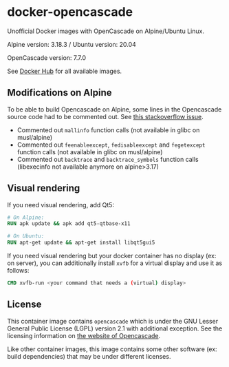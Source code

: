 # docker-opencascade
Unofficial Docker images with OpenCascade on Alpine/Ubuntu Linux. 

Alpine version: 3.18.3 / Ubuntu version: 20.04

OpenCascade version: 7.7.0

See [Docker Hub](https://hub.docker.com/repository/docker/johannesvhs/opencascade) for all available images.

## Modifications on Alpine
To be able to build Opencascade on Alpine, some lines in the Opencascade source code had to be
commented out. See [this stackoverflow issue](https://stackoverflow.com/questions/58554433/opencascade-compilation-failure-on-alpine-linux-with-musl-libc-mallinfo-has-in). 
- Commented out `mallinfo` function calls (not available in glibc on musl/alpine)
- Commented out `feenableexcept`, `fedisableexcept` and `fegetexcept` function calls (not available in glibc on musl/alpine)
- Commented out `backtrace` and `backtrace_symbols` function calls (libexecinfo not available anymore on alpine>3.17)

## Visual rendering
If you need visual rendering, add Qt5: 
```dockerfile
# On Alpine: 
RUN apk update && apk add qt5-qtbase-x11

# On Ubuntu: 
RUN apt-get update && apt-get install libqt5gui5
```

If you need visual rendering but your docker container has no display (ex: on server), you can additionally install 
`xvfb` for a virtual display and use it as follows: 
```dockerfile
CMD xvfb-run <your command that needs a (virtual) display>
```

## License
This container image contains `opencascade` which is under the GNU Lesser General
Public License (LGPL) version 2.1 with additional exception. See the licensing
information on [the website of Opencascade](https://www.opencascade.com/content/licensing).

Like other container images, this image contains some other software (ex: build dependencies) 
that may be under different licenses.
